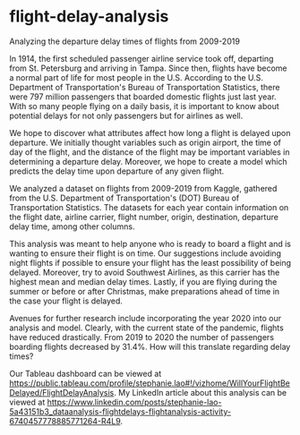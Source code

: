 # flight-delay-analysis
Analyzing the departure delay times of flights from 2009-2019

In 1914, the first scheduled passenger airline service took off, departing from St. Petersburg and arriving in Tampa. Since then, flights have become a normal part of life for most people in the U.S. According to the U.S. Department of Transportation's Bureau of Transportation Statistics, there were 797 million passengers that boarded domestic flights just last year. With so many people flying on a daily basis, it is important to know about potential delays for not only passengers but for airlines as well.

We hope to discover what attributes affect how long a flight is delayed upon departure. We initially thought variables such as origin airport, the time of day of the flight, and the distance of the flight may be important variables in determining a departure delay. Moreover, we hope to create a model which predicts the delay time upon departure of any given flight.

We analyzed a dataset on flights from 2009-2019 from Kaggle, gathered from the U.S. Department of Transportation's (DOT) Bureau of Transportation Statistics. The datasets for each year contain information on the flight date, airline carrier, flight number, origin, destination, departure delay time, among other columns.

This analysis was meant to help anyone who is ready to board a flight and is wanting to ensure their flight is on time. Our suggestions include avoiding night flights if possible to ensure your flight has the least possibility of being delayed. Moreover, try to avoid Southwest Airlines, as this carrier has the highest mean and median delay times. Lastly, if you are flying during the summer or before or after Christmas, make preparations ahead of time in the case your flight is delayed.

Avenues for further research include incorporating the year 2020 into our analysis and model. Clearly, with the current state of the pandemic, flights have reduced drastically. From 2019 to 2020 the number of passengers boarding flights decreased by 31.4%. How will this translate regarding delay times?

Our Tableau dashboard can be viewed at https://public.tableau.com/profile/stephanie.lao#!/vizhome/WillYourFlightBeDelayed/FlightDelayAnalysis.
My LinkedIn article about this analysis can be viewed at https://www.linkedin.com/posts/stephanie-lao-5a43151b3_dataanalysis-flightdelays-flightanalysis-activity-6740457778885771264-R4L9.

